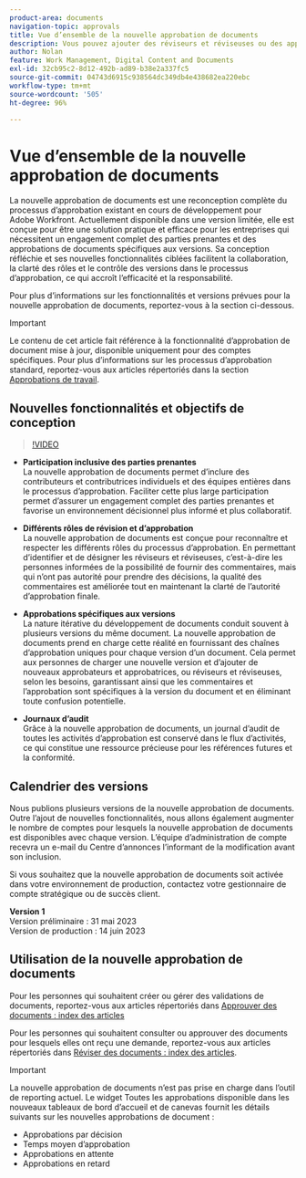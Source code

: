 ```yaml
---
product-area: documents
navigation-topic: approvals
title: Vue d’ensemble de la nouvelle approbation de documents
description: Vous pouvez ajouter des réviseurs et réviseuses ou des approbateurs et approbatrices supplémentaires à un document ayant déjà des approbations en attente.
author: Nolan
feature: Work Management, Digital Content and Documents
exl-id: 32cb95c2-8d12-492b-ad89-b38e2a337fc5
source-git-commit: 04743d6915c938564dc349db4e438682ea220ebc
workflow-type: tm+mt
source-wordcount: '505'
ht-degree: 96%

---
```


# Vue d’ensemble de la nouvelle approbation de documents

La nouvelle approbation de documents est une reconception complète du processus d’approbation existant en cours de développement pour Adobe Workfront. Actuellement disponible dans une version limitée, elle est conçue pour être une solution pratique et efficace pour les entreprises qui nécessitent un engagement complet des parties prenantes et des approbations de documents spécifiques aux versions. Sa conception réfléchie et ses nouvelles fonctionnalités ciblées facilitent la collaboration, la clarté des rôles et le contrôle des versions dans le processus d’approbation, ce qui accroît l’efficacité et la responsabilité.

Pour plus d’informations sur les fonctionnalités et versions prévues pour la nouvelle approbation de documents, reportez-vous à la section ci-dessous.

>[!IMPORTANT]
>
>Le contenu de cet article fait référence à la fonctionnalité d’approbation de document mise à jour, disponible uniquement pour des comptes spécifiques. Pour plus d’informations sur les processus d’approbation standard, reportez-vous aux articles répertoriés dans la section [Approbations de travail](/help/quicksilver/review-and-approve-work/manage-approvals/manage-approvals.md).

## Nouvelles fonctionnalités et objectifs de conception

>[!VIDEO](https://video.tv.adobe.com/v/3420544/)

* **Participation inclusive des parties prenantes**\
    La nouvelle approbation de documents permet d’inclure des contributeurs et contributrices individuels et des équipes entières dans le processus d’approbation. Faciliter cette plus large participation permet d’assurer un engagement complet des parties prenantes et favorise un environnement décisionnel plus informé et plus collaboratif.

* **Différents rôles de révision et d’approbation**\
    La nouvelle approbation de documents est conçue pour reconnaître et respecter les différents rôles du processus d’approbation. En permettant d’identifier et de désigner les réviseurs et réviseuses, c’est-à-dire les personnes informées de la possibilité de fournir des commentaires, mais qui n’ont pas autorité pour prendre des décisions, la qualité des commentaires est améliorée tout en maintenant la clarté de l’autorité d’approbation finale.

* **Approbations spécifiques aux versions**\
    La nature itérative du développement de documents conduit souvent à plusieurs versions du même document. La nouvelle approbation de documents prend en charge cette réalité en fournissant des chaînes d’approbation uniques pour chaque version d’un document. Cela permet aux personnes de charger une nouvelle version et d’ajouter de nouveaux approbateurs et approbatrices, ou réviseurs et réviseuses, selon les besoins, garantissant ainsi que les commentaires et l’approbation sont spécifiques à la version du document et en éliminant toute confusion potentielle.

* **Journaux d’audit**\
    Grâce à la nouvelle approbation de documents, un journal d’audit de toutes les activités d’approbation est conservé dans le flux d’activités, ce qui constitue une ressource précieuse pour les références futures et la conformité.

## Calendrier des versions

Nous publions plusieurs versions de la nouvelle approbation de documents. Outre l’ajout de nouvelles fonctionnalités, nous allons également augmenter le nombre de comptes pour lesquels la nouvelle approbation de documents est disponibles avec chaque version. L’équipe d’administration de compte recevra un e-mail du Centre d’annonces l’informant de la modification avant son inclusion.

Si vous souhaitez que la nouvelle approbation de documents soit activée dans votre environnement de production, contactez votre gestionnaire de compte stratégique ou de succès client.

**Version 1**\
    Version préliminaire : 31 mai 2023\
    Version de production : 14 juin 2023

## Utilisation de la nouvelle approbation de documents

Pour les personnes qui souhaitent créer ou gérer des validations de documents, reportez-vous aux articles répertoriés dans [Approuver des documents : index des articles](/help/quicksilver/review-and-approve-work/document-reviews-and-approvals/manage-document-approvals/approve-documents-toc.md)

Pour les personnes qui souhaitent consulter ou approuver des documents pour lesquels elles ont reçu une demande, reportez-vous aux articles répertoriés dans [Réviser des documents : index des articles](/help/quicksilver/review-and-approve-work/document-reviews-and-approvals/review-and-approve-documents/review-documents-toc.md).

>[!IMPORTANT]
>
>La nouvelle approbation de documents n’est pas prise en charge dans l’outil de reporting actuel. Le widget Toutes les approbations disponible dans les nouveaux tableaux de bord d’accueil et de canevas fournit les détails suivants sur les nouvelles approbations de document :
>
>* Approbations par décision
>* Temps moyen d’approbation
>* Approbations en attente
>* Approbations en retard

